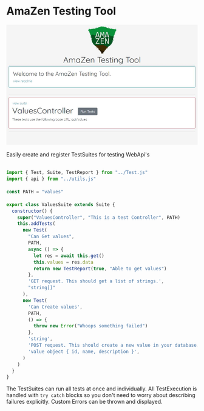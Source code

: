 # AmaZen Testing Tool

![example](readme/example.jpg)

Easily create and register TestSuites for testing WebApi's


```javascript

import { Test, Suite, TestReport } from "../Test.js"
import { api } from "../utils.js"

const PATH = "values"

export class ValuesSuite extends Suite {
  constructor() {
    super("ValuesController", "This is a test Controller", PATH)
    this.addTests(
      new Test(
        "Can Get values",
        PATH,
        async () => {
          let res = await this.get()
          this.values = res.data
          return new TestReport(true, "Able to get values")
        },
        'GET request. This should get a list of strings.',
        "string[]"
      ),
      new Test(
        'Can Create values',
        PATH,
        () => {
          throw new Error("Whoops something failed")
        },
        'string',
        'POST request. This should create a new value in your database. Your backend should attach a userId.',
        'value object { id, name, description }',
      )
    )
  }
}
```

The TestSuites can run all tests at once and individually. All TestExecution is handled with `try catch` blocks so you don't need to worry about describing failures explicitly. Custom Errors can be thrown and displayed.
